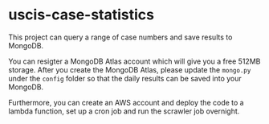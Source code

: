 # uscis-case-statistics

This project can query a range of case numbers and save results to MongoDB. 

You can resigter a MongoDB Atlas account which will give you a free 512MB storage. After you create the MongoDB Atlas, please update the `mongo.py` under the `config` folder so that the daily results can be saved into your MongoDB. 

Furthermore, you can create an AWS account and deploy the code to a lambda function, set up a cron job and run the scrawler job overnight. 
